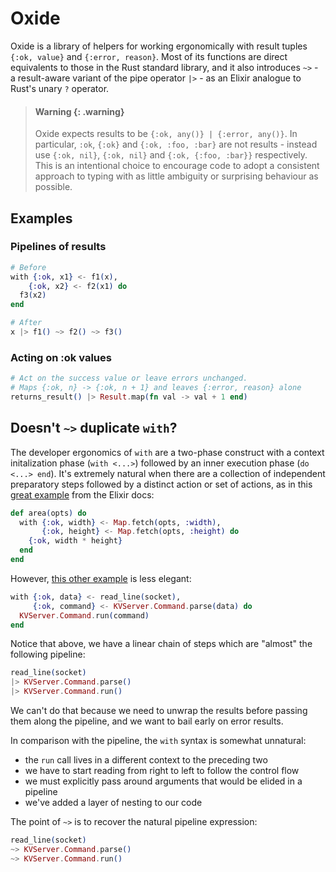 # Oxide

Oxide is a library of helpers for working ergonomically with result tuples `{:ok, value}` and
`{:error, reason}`. Most of its functions are direct equivalents to those in the Rust standard library,
and it also introduces  `~>` - a result-aware variant of the pipe operator
`|>` - as an Elixir analogue to Rust's unary `?` operator.

> #### Warning {: .warning}
>
> Oxide expects results to be `{:ok, any()} | {:error, any()}`. In particular, `:ok`, `{:ok}` and
> `{:ok, :foo, :bar}` are not results - instead use `{:ok, nil}`, `{:ok, nil}` and `{:ok, {:foo, :bar}}`
> respectively. This is an intentional choice to encourage code to adopt a consistent approach
> to typing with as little ambiguity or surprising behaviour as possible.

## Examples

### Pipelines of results

```elixir
# Before
with {:ok, x1} <- f1(x),
    {:ok, x2} <- f2(x1) do
  f3(x2)
end

# After
x |> f1() ~> f2() ~> f3()
```

### Acting on :ok values

```elixir
# Act on the success value or leave errors unchanged.
# Maps {:ok, n} -> {:ok, n + 1} and leaves {:error, reason} alone
returns_result() |> Result.map(fn val -> val + 1 end)
```

## Doesn't `~>` duplicate `with`?

The developer ergonomics of `with` are a two-phase construct with a context initalization phase
(`with <...>`) followed by an inner execution phase (`do <...> end`). It's extremely natural
when there are a collection of independent preparatory steps followed by a distinct action or set of actions, as in this [great example](https://hexdocs.pm/elixir/1.16.1/Kernel.SpecialForms.html#with/1)
from the Elixir docs:

```elixir
def area(opts) do
  with {:ok, width} <- Map.fetch(opts, :width),
       {:ok, height} <- Map.fetch(opts, :height) do
    {:ok, width * height}
  end
end
```

However, [this other example](https://hexdocs.pm/elixir/1.16.1/docs-tests-and-with.html#with:~:text=Thankfully%2C%20Elixir%20v1.2%20introduced%20the%20with%20construct%2C) is less elegant:

```elixir
with {:ok, data} <- read_line(socket),
     {:ok, command} <- KVServer.Command.parse(data) do
  KVServer.Command.run(command)
end
```

Notice that above, we have a linear chain of steps which are "almost" the following pipeline:

```elixir
read_line(socket)
|> KVServer.Command.parse()
|> KVServer.Command.run()
```

We can't do that because we need to unwrap the results before passing them along the pipeline, and we want to bail early on error results.

In comparison with the pipeline, the `with` syntax is somewhat unnatural:

* the `run` call lives in a different context to the preceding two
* we have to start reading from right to left to follow the control flow
* we must explicitly pass around arguments that would be elided in a pipeline
* we've added a layer of nesting to our code

The point of `~>` is to recover the natural pipeline expression:

```elixir
read_line(socket)
~> KVServer.Command.parse()
~> KVServer.Command.run()
```
